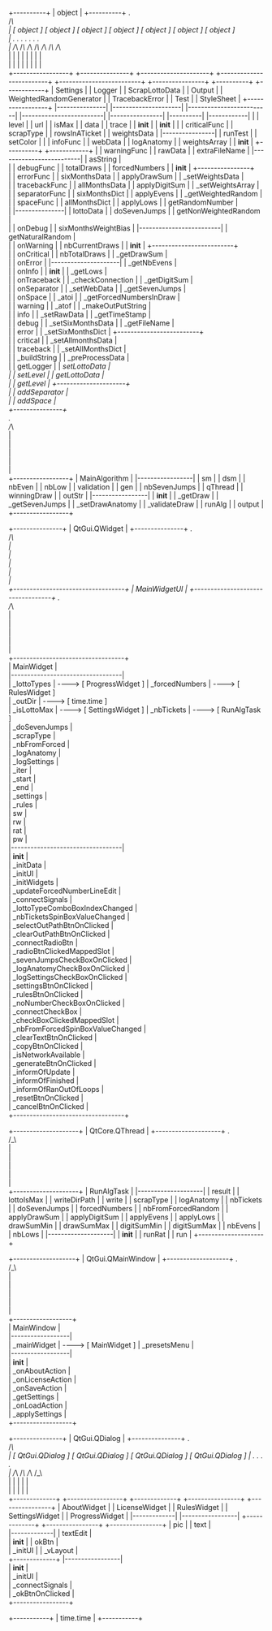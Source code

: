 +----------+
|  object  |
+----------+
        .                                                                                                                                                                                                     
       /_\                                                                                                                                                                                                    
        |                    [ object ]                 [ object ]                      [ object ]                        [ object ]                   [ object ]            [ object ]          [ object ]   
        |                        .                          .                               .                                 .                            .                     .                   .        
        |                       /_\                        /_\                             /_\                               /_\                          /_\                   /_\                 /_\       
        |                        |                          |                               |                                 |                            |                     |                   |        
        |                        |                          |                               |                                 |                            |                     |                   |        
+-----------------+       +---------------+       +---------------------+       +-------------------------+       +-------------------------+       +----------------+       +----------+       +------------+
|     Settings    |       |     Logger    |       |    ScrapLottoData   |       |          Output         |       | WeightedRandomGenerator |       | TracebackError |       |   Test   |       | StyleSheet |
+-----------------+       |---------------|       |---------------------|       |-------------------------|       |-------------------------|       |----------------|       |----------|       |------------|
        |                 | level         |       | url                 |       | isMax                   |       | data                    |       | trace          |       | __init__ |       | __init__   |
        |                 | criticalFunc  |       | scrapType           |       | rowsInATicket           |       | weightsData             |       |----------------|       | runTest  |       | setColor   |
        |                 | infoFunc      |       | webData             |       | logAnatomy              |       | weightsArray            |       | __init__       |       +----------+       +------------+
        |                 | warningFunc   |       | rawData             |       | extraFileName           |       |-------------------------|       | asString       |                                        
        |                 | debugFunc     |       | totalDraws          |       | forcedNumbers           |       | __init__                |       +----------------+                                        
        |                 | errorFunc     |       | sixMonthsData       |       | applyDrawSum            |       | _setWeightsData         |                                                                 
        |                 | tracebackFunc |       | allMonthsData       |       | applyDigitSum           |       | _setWeightsArray        |                                                                 
        |                 | separatorFunc |       | sixMonthsDict       |       | applyEvens              |       | _getWeightedRandom      |                                                                 
        |                 | spaceFunc     |       | allMonthsDict       |       | applyLows               |       | getRandomNumber         |                                                                 
        |                 |---------------|       | lottoData           |       | doSevenJumps            |       | getNonWeightedRandom    |                                                                 
        |                 | onDebug       |       | sixMonthsWeightBias |       |-------------------------|       | getNaturalRandom        |                                                                 
        |                 | onWarning     |       | nbCurrentDraws      |       | __init__                |       +-------------------------+                                                                 
        |                 | onCritical    |       | nbTotalDraws        |       | _getDrawSum             |                                                                                                   
        |                 | onError       |       |---------------------|       | _getNbEvens             |                                                                                                   
        |                 | onInfo        |       | __init__            |       | _getLows                |                                                                                                   
        |                 | onTraceback   |       | _checkConnection    |       | _getDigitSum            |                                                                                                   
        |                 | onSeparator   |       | _setWebData         |       | _getSevenJumps          |                                                                                                   
        |                 | onSpace       |       | _atoi               |       | _getForcedNumbersInDraw |                                                                                                   
        |                 | warning       |       | _atof               |       | _makeOutPutString       |                                                                                                   
        |                 | info          |       | _setRawData         |       | _getTimeStamp           |                                                                                                   
        |                 | debug         |       | _setSixMonthsData   |       | _getFileName            |                                                                                                   
        |                 | error         |       | _setSixMonthsDict   |       +-------------------------+                                                                                                   
        |                 | critical      |       | _setAllmonthsData   |                                                                                                                                     
        |                 | traceback     |       | _setAllMonthsDict   |                                                                                                                                     
        |                 | _buildString  |       | _preProcessData     |                                                                                                                                     
        |                 | getLogger     |       | _setLottoData       |                                                                                                                                     
        |                 | setLevel      |       | getLottoData        |                                                                                                                                     
        |                 | getLevel      |       +---------------------+                                                                                                                                     
        |                 | addSeparator  |                                                                                                                                                                   
        |                 | addSpace      |                                                                                                                                                                   
                          +---------------+                                                                                                                                                                   
        .          
       /_\         
        |          
        |          
        |          
        |          
        |          
+-----------------+
|  MainAlgorithm  |
|-----------------|
| sm              |
| dsm             |
| nbEven          |
| nbLow           |
| validation      |
| gen             |
| nbSevenJumps    |
| qThread         |
| winningDraw     |
| outStr          |
|-----------------|
| __init__        |
| _getDraw        |
| _getSevenJumps  |
| _setDrawAnatomy |
| _validateDraw   |
| runAlg          |
| output          |
+-----------------+
                 
                 
                 
                 
+---------------+
| QtGui.QWidget |
+---------------+
                .                   
               /_\                  
                |                   
                |                   
                |                   
                |                   
                |                   
+----------------------------------+
|           MainWidgetUI           |
+----------------------------------+
                .                                              
               /_\                                             
                |                                              
                |                                              
                |                                              
                |                                              
                |                                              
+----------------------------------+                           
|            MainWidget            |                           
|----------------------------------|                           
| _lottoTypes                      |  ---->  [ ProgressWidget ]
| _forcedNumbers                   |  ---->  [ RulesWidget ]   
| _outDir                          |  ---->  [ time.time ]     
| _isLottoMax                      |  ---->  [ SettingsWidget ]
| _nbTickets                       |  ---->  [ RunAlgTask ]    
| _doSevenJumps                    |                           
| _scrapType                       |                           
| _nbFromForced                    |                           
| _logAnatomy                      |                           
| _logSettings                     |                           
| _iter                            |                           
| _start                           |                           
| _end                             |                           
| _settings                        |                           
| _rules                           |                           
| sw                               |                           
| rw                               |                           
| rat                              |                           
| pw                               |                           
|----------------------------------|                           
| __init__                         |                           
| _initData                        |                           
| _initUI                          |                           
| _initWidgets                     |                           
| _updateForcedNumberLineEdit      |                           
| _connectSignals                  |                           
| _lottoTypeComboBoxIndexChanged   |                           
| _nbTicketsSpinBoxValueChanged    |                           
| _selectOutPathBtnOnClicked       |                           
| _clearOutPathBtnOnClicked        |                           
| _connectRadioBtn                 |                           
| _radioBtnClickedMappedSlot       |                           
| _sevenJumpsCheckBoxOnClicked     |                           
| _logAnatomyCheckBoxOnClicked     |                           
| _logSettingsCheckBoxOnClicked    |                           
| _settingsBtnOnClicked            |                           
| _rulesBtnOnClicked               |                           
| _noNumberCheckBoxOnClicked       |                           
| _connectCheckBox                 |                           
| _checkBoxClickedMappedSlot       |                           
| _nbFromForcedSpinBoxValueChanged |                           
| _clearTextBtnOnClicked           |                           
| _copyBtnOnClicked                |                           
| _isNetworkAvailable              |                           
| _generateBtnOnClicked            |                           
| _informOfUpdate                  |                           
| _informOfFinished                |                           
| _informOfRanOutOfLoops           |                           
| _resetBtnOnClicked               |                           
| _cancelBtnOnClicked              |                           
+----------------------------------+                           
                      
                      
                      
                      
+--------------------+
|   QtCore.QThread   |
+--------------------+
         .            
        /_\           
         |            
         |            
         |            
         |            
         |            
+--------------------+
|     RunAlgTask     |
|--------------------|
| result             |
| lottoIsMax         |
| writeDirPath       |
| write              |
| scrapType          |
| logAnatomy         |
| nbTickets          |
| doSevenJumps       |
| forcedNumbers      |
| nbFromForcedRandom |
| applyDrawSum       |
| applyDigitSum      |
| applyEvens         |
| applyLows          |
| drawSumMin         |
| drawSumMax         |
| digitSumMin        |
| digitSumMax        |
| nbEvens            |
| nbLows             |
|--------------------|
| __init__           |
| runRat             |
| run                |
+--------------------+
                     
                     
                     
                     
+-------------------+
| QtGui.QMainWindow |
+-------------------+
        .                                  
       /_\                                 
        |                                  
        |                                  
        |                                  
        |                                  
        |                                  
+------------------+                       
|    MainWindow    |                       
|------------------|                       
| _mainWidget      |  ---->  [ MainWidget ]
| _presetsMenu     |                       
|------------------|                       
| __init__         |                       
| _onAboutAction   |                       
| _onLicenseAction |                       
| _onSaveAction    |                       
| _getSettings     |                       
| _onLoadAction    |                       
| _applySettings   |                       
+------------------+                       
                 
                 
                 
                 
+---------------+
| QtGui.QDialog |
+---------------+
      .                                                                                                            
     /_\                                                                                                           
      |               [ QtGui.QDialog ]         [ QtGui.QDialog ]       [ QtGui.QDialog ]        [ QtGui.QDialog ] 
      |                       .                       .                        .                        .          
      |                      /_\                     /_\                      /_\                      /_\         
      |                       |                       |                        |                        |          
      |                       |                       |                        |                        |          
+-------------+       +-----------------+       +-------------+         +----------------+       +----------------+
| AboutWidget |       |  LicenseWidget  |       | RulesWidget |         | SettingsWidget |       | ProgressWidget |
|-------------|       |-----------------|       +-------------+         +----------------+       +----------------+
| pic         |       | text            |                                                                          
|-------------|       | textEdit        |                                                                          
| __init__    |       | okBtn           |                                                                          
| _initUI     |       | _vLayout        |                                                                          
+-------------+       |-----------------|                                                                          
                      | __init__        |                                                                          
                      | _initUI         |                                                                          
                      | _connectSignals |                                                                          
                      | _okBtnOnClicked |                                                                          
                      +-----------------+                                                                          
             
             
             
             
+-----------+
| time.time |
+-----------+
